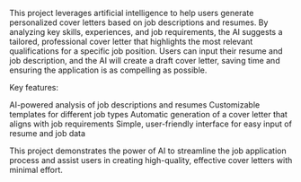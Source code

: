 This project leverages artificial intelligence to help users generate personalized cover letters based on job descriptions and resumes. By analyzing key skills, experiences, and job requirements, the AI suggests a tailored, professional cover letter that highlights the most relevant qualifications for a specific job position. Users can input their resume and job description, and the AI will create a draft cover letter, saving time and ensuring the application is as compelling as possible.

Key features:

AI-powered analysis of job descriptions and resumes
Customizable templates for different job types
Automatic generation of a cover letter that aligns with job requirements
Simple, user-friendly interface for easy input of resume and job data

This project demonstrates the power of AI to streamline the job application process and assist users in creating high-quality, effective cover letters with minimal effort.
